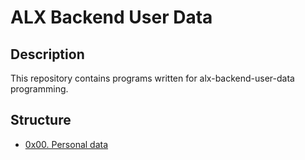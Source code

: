 # ALX Backend User Data

## Description

This repository contains programs written for alx-backend-user-data programming.

## Structure

- [0x00. Personal data](./0x00-personal_data)
